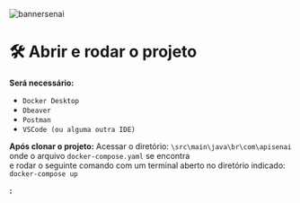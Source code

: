 ![bannersenai](https://user-images.githubusercontent.com/86209550/231044043-329bf2b9-ec39-4a12-a36c-fc4305f6dd61.png)

# 🛠️ Abrir e rodar o projeto

**Será necessário:**
- `Docker Desktop`
- `Dbeaver`
- `Postman`
- `VSCode (ou alguma outra IDE)`

**Após clonar o projeto:**
Acessar o diretório: `\src\main\java\br\com\apisenai` onde o arquivo `docker-compose.yaml` se encontra </br>
e rodar o seguinte comando com um terminal aberto no diretório indicado: `docker-compose up`

**:**
